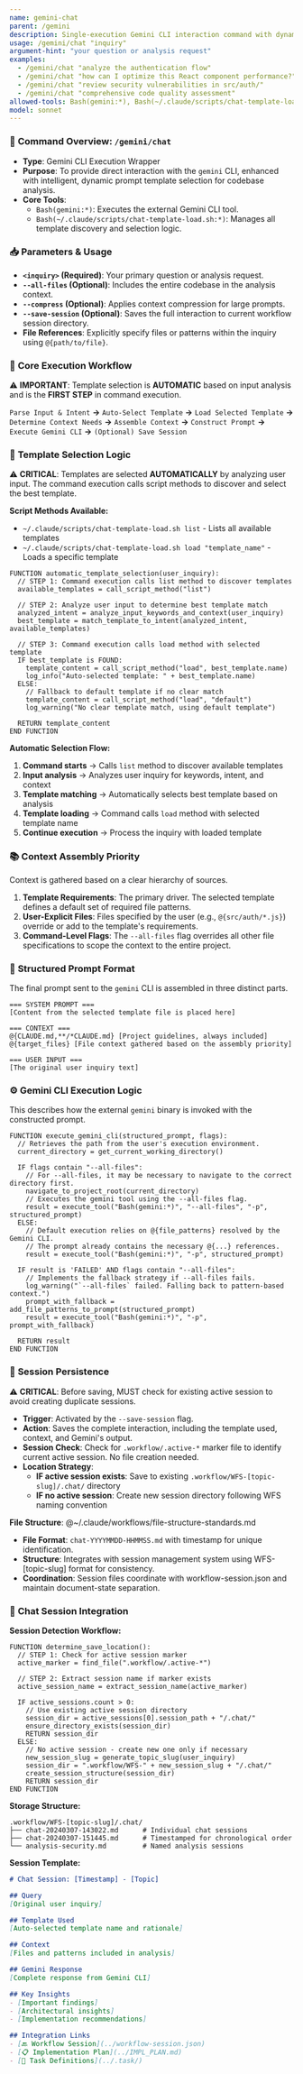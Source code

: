 ```yaml
---
name: gemini-chat
parent: /gemini
description: Single-execution Gemini CLI interaction command with dynamic template selection for codebase analysis
usage: /gemini/chat "inquiry"
argument-hint: "your question or analysis request"
examples:
  - /gemini/chat "analyze the authentication flow"
  - /gemini/chat "how can I optimize this React component performance?"
  - /gemini/chat "review security vulnerabilities in src/auth/"
  - /gemini/chat "comprehensive code quality assessment"
allowed-tools: Bash(gemini:*), Bash(~/.claude/scripts/chat-template-load.sh:*)
model: sonnet
---
```


### 🚀 **Command Overview: `/gemini/chat`**


-   **Type**: Gemini CLI Execution Wrapper
-   **Purpose**: To provide direct interaction with the `gemini` CLI, enhanced with intelligent, dynamic prompt template selection for codebase analysis.
-   **Core Tools**:
    -   `Bash(gemini:*)`: Executes the external Gemini CLI tool.
    -   `Bash(~/.claude/scripts/chat-template-load.sh:*)`: Manages all template discovery and selection logic.

### 📥 **Parameters & Usage**

-   **`<inquiry>` (Required)**: Your primary question or analysis request.
-   **`--all-files` (Optional)**: Includes the entire codebase in the analysis context.
-   **`--compress` (Optional)**: Applies context compression for large prompts.
-   **`--save-session` (Optional)**: Saves the full interaction to current workflow session directory.
-   **File References**: Explicitly specify files or patterns within the inquiry using `@{path/to/file}`.

### 🔄 **Core Execution Workflow**

⚠️ **IMPORTANT**: Template selection is **AUTOMATIC** based on input analysis and is the **FIRST STEP** in command execution.

`Parse Input & Intent` **->** `Auto-Select Template` **->** `Load Selected Template` **->** `Determine Context Needs` **->** `Assemble Context` **->** `Construct Prompt` **->** `Execute Gemini CLI` **->** `(Optional) Save Session`

### 🧠 **Template Selection Logic**

⚠️ **CRITICAL**: Templates are selected **AUTOMATICALLY** by analyzing user input. The command execution calls script methods to discover and select the best template.

**Script Methods Available:**
- `~/.claude/scripts/chat-template-load.sh list` - Lists all available templates
- `~/.claude/scripts/chat-template-load.sh load "template_name"` - Loads a specific template

```pseudo
FUNCTION automatic_template_selection(user_inquiry):
  // STEP 1: Command execution calls list method to discover templates
  available_templates = call_script_method("list")
  
  // STEP 2: Analyze user input to determine best template match
  analyzed_intent = analyze_input_keywords_and_context(user_inquiry)
  best_template = match_template_to_intent(analyzed_intent, available_templates)

  // STEP 3: Command execution calls load method with selected template
  IF best_template is FOUND:
    template_content = call_script_method("load", best_template.name)
    log_info("Auto-selected template: " + best_template.name)
  ELSE:
    // Fallback to default template if no clear match
    template_content = call_script_method("load", "default")
    log_warning("No clear template match, using default template")

  RETURN template_content
END FUNCTION
```

**Automatic Selection Flow:**
1. **Command starts** → Calls `list` method to discover available templates
2. **Input analysis** → Analyzes user inquiry for keywords, intent, and context
3. **Template matching** → Automatically selects best template based on analysis
4. **Template loading** → Command calls `load` method with selected template name
5. **Continue execution** → Process the inquiry with loaded template

### 📚 **Context Assembly Priority**

Context is gathered based on a clear hierarchy of sources.

1.  **Template Requirements**: The primary driver. The selected template defines a default set of required file patterns.
2.  **User-Explicit Files**: Files specified by the user (e.g., `@{src/auth/*.js}`) override or add to the template's requirements.
3.  **Command-Level Flags**: The `--all-files` flag overrides all other file specifications to scope the context to the entire project.

### 📝 **Structured Prompt Format**

The final prompt sent to the `gemini` CLI is assembled in three distinct parts.

```
=== SYSTEM PROMPT ===
[Content from the selected template file is placed here]

=== CONTEXT ===
@{CLAUDE.md,**/*CLAUDE.md} [Project guidelines, always included]
@{target_files} [File context gathered based on the assembly priority]

=== USER INPUT ===
[The original user inquiry text]
```

### ⚙️ **Gemini CLI Execution Logic**

This describes how the external `gemini` binary is invoked with the constructed prompt.

```pseudo
FUNCTION execute_gemini_cli(structured_prompt, flags):
  // Retrieves the path from the user's execution environment.
  current_directory = get_current_working_directory()

  IF flags contain "--all-files":
    // For --all-files, it may be necessary to navigate to the correct directory first.
    navigate_to_project_root(current_directory)
    // Executes the gemini tool using the --all-files flag.
    result = execute_tool("Bash(gemini:*)", "--all-files", "-p", structured_prompt)
  ELSE:
    // Default execution relies on @{file_patterns} resolved by the Gemini CLI.
    // The prompt already contains the necessary @{...} references.
    result = execute_tool("Bash(gemini:*)", "-p", structured_prompt)

  IF result is 'FAILED' AND flags contain "--all-files":
    // Implements the fallback strategy if --all-files fails.
    log_warning("`--all-files` failed. Falling back to pattern-based context.")
    prompt_with_fallback = add_file_patterns_to_prompt(structured_prompt)
    result = execute_tool("Bash(gemini:*)", "-p", prompt_with_fallback)

  RETURN result
END FUNCTION
```

### 💾 **Session Persistence**

⚠️ **CRITICAL**: Before saving, MUST check for existing active session to avoid creating duplicate sessions.

-   **Trigger**: Activated by the `--save-session` flag.
-   **Action**: Saves the complete interaction, including the template used, context, and Gemini's output.
-   **Session Check**: Check for `.workflow/.active-*` marker file to identify current active session. No file creation needed.
-   **Location Strategy**: 
    - **IF active session exists**: Save to existing `.workflow/WFS-[topic-slug]/.chat/` directory
    - **IF no active session**: Create new session directory following WFS naming convention

**File Structure**: @~/.claude/workflows/file-structure-standards.md
-   **File Format**: `chat-YYYYMMDD-HHMMSS.md` with timestamp for unique identification.
-   **Structure**: Integrates with session management system using WFS-[topic-slug] format for consistency.
-   **Coordination**: Session files coordinate with workflow-session.json and maintain document-state separation.

### 🔗 **Chat Session Integration**

**Session Detection Workflow:**
```pseudo
FUNCTION determine_save_location():
  // STEP 1: Check for active session marker
  active_marker = find_file(".workflow/.active-*")
  
  // STEP 2: Extract session name if marker exists
  active_session_name = extract_session_name(active_marker)
  
  IF active_sessions.count > 0:
    // Use existing active session directory
    session_dir = active_sessions[0].session_path + "/.chat/"
    ensure_directory_exists(session_dir)
    RETURN session_dir
  ELSE:
    // No active session - create new one only if necessary
    new_session_slug = generate_topic_slug(user_inquiry)
    session_dir = ".workflow/WFS-" + new_session_slug + "/.chat/"
    create_session_structure(session_dir)
    RETURN session_dir
END FUNCTION
```

**Storage Structure:**
```
.workflow/WFS-[topic-slug]/.chat/
├── chat-20240307-143022.md      # Individual chat sessions
├── chat-20240307-151445.md      # Timestamped for chronological order
└── analysis-security.md         # Named analysis sessions
```

**Session Template:**
```markdown
# Chat Session: [Timestamp] - [Topic]

## Query
[Original user inquiry]

## Template Used  
[Auto-selected template name and rationale]

## Context
[Files and patterns included in analysis]

## Gemini Response
[Complete response from Gemini CLI]

## Key Insights
- [Important findings]
- [Architectural insights] 
- [Implementation recommendations]

## Integration Links
- [🔙 Workflow Session](../workflow-session.json)
- [📋 Implementation Plan](../IMPL_PLAN.md)
- [📝 Task Definitions](../.task/)
```